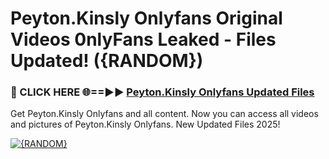 # Peyton.Kinsly Onlyfans Original Videos 0nlyFans Leaked - Files Updated! ({RANDOM})

<h3>🔴 CLICK HERE 🌐==►► <a href="https://betterlinks.top/A2PfLJ" rel="nofollow">Peyton.Kinsly Onlyfans Updated Files</a></h3>

Get Peyton.Kinsly Onlyfans and all content. Now you can access all videos and pictures of Peyton.Kinsly Onlyfans. New Updated Files 2025!

[![{RANDOM}](https://i.imgur.com/ppqm5kG.gif)](https://betterlinks.top/A2PfLJ)